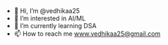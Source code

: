 - 👋 Hi, I’m @vedhikaa25
- 👀 I’m interested in AI/ML
- 🌱 I’m currently learning DSA
- 📫 How to reach me www.vedhikaa25@gmail.com

<!---
vedhikaa25/vedhikaa25 is a ✨ special ✨ repository because its `README.md` (this file) appears on your GitHub profile.
You can click the Preview link to take a look at your changes.
--->
